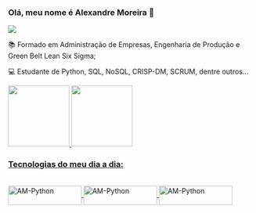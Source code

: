 ### Olá, meu nome é Alexandre Moreira 👋
<a href="https://www.linkedin.com/in/alexandremoreira89/" target="_blank"><img src="https://img.shields.io/badge/-LinkedIn-%230077B5?style=for-the-badge&logo=linkedin&logoColor=white" target="_blank"></a>



📚 Formado em Administração de Empresas, Engenharia de Produção e Green Belt Lean Six Sigma;

💻 Estudante de Python, SQL, NoSQL, CRISP-DM, SCRUM, dentre outros...

<div align="left">
<a href="https://github.com/AlexandrMoreira">
<img height="125em" src="https://github-readme-stats.vercel.app/api?username=AlexandrMoreira&show_icons=true&theme=react&include_all_commits=true&count_private=true"/>
<img height="125em" src="https://github-readme-stats.vercel.app/api/top-langs/?username=AlexandrMoreira&layout=compact&langs_count=7&theme=react"/>
</div>

  
  
### Tecnologias do meu dia a dia:
  
  
<div style="display: inline_block"><br>
<img align="center" alt="AM-Python" height="40" width="150" src="https://img.shields.io/badge/Python-blue?style=for-the-badge&logo=python&logoColor=white">
<img align="center" alt="AM-Python" height="40" width="150" src="https://img.shields.io/badge/MySQL-005C84?style=for-the-badge&logo=mysql&logoColor=white">
<img align="center" alt="AM-Python" height="40" width="150" src="https://img.shields.io/badge/MongoDB-4EA94B?style=for-the-badge&logo=mongodb&logoColor=white">
</div>

  
</div>
